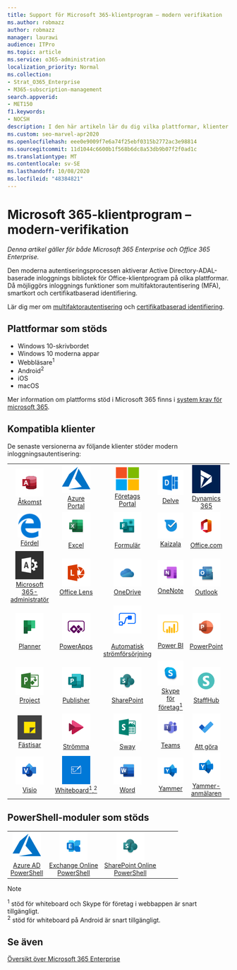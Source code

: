 ```yaml
---
title: Support för Microsoft 365-klientprogram – modern verifikation
ms.author: robmazz
author: robmazz
manager: laurawi
audience: ITPro
ms.topic: article
ms.service: o365-administration
localization_priority: Normal
ms.collection:
- Strat_O365_Enterprise
- M365-subscription-management
search.appverid:
- MET150
f1.keywords:
- NOCSH
description: I den här artikeln lär du dig vilka plattformar, klienter och PowerShell-moduler som stöder modern auktorisering för Microsoft 365.
ms.custom: seo-marvel-apr2020
ms.openlocfilehash: eee0e9009f7e6a74f25ebf0315b2772ac3e98814
ms.sourcegitcommit: 11d1044c6600b1f568b6dc8a53db9b07f2f0ad1c
ms.translationtype: MT
ms.contentlocale: sv-SE
ms.lasthandoff: 10/08/2020
ms.locfileid: "48384821"
---
```

# <a name="microsoft-365-client-app-support---modern-authentication"></a>Microsoft 365-klientprogram – modern-verifikation

*Denna artikel gäller för både Microsoft 365 Enterprise och Office 365 Enterprise.*

Den moderna autentiseringsprocessen aktiverar Active Directory-ADAL-baserade inloggnings bibliotek för Office-klientprogram på olika plattformar. Då möjliggörs inloggnings funktioner som multifaktorautentisering (MFA), smartkort och certifikatbaserad identifiering.

Lär dig mer om [multifaktorautentisering](https://docs.microsoft.com/azure/active-directory/authentication/multi-factor-authentication) och [certifikatbaserad identifiering](https://docs.microsoft.com/azure/active-directory/active-directory-certificate-based-authentication-get-started).

## <a name="supported-platforms"></a>Plattformar som stöds

 - Windows 10-skrivbordet
 - Windows 10 moderna appar
 - Webbläsare<sup>1</sup>
 - Android<sup>2</sup>
 - iOS
 - macOS

Mer information om plattforms stöd i Microsoft 365 finns i [system krav för microsoft 365](https://www.microsoft.com/microsoft-365/microsoft-365-and-office-resources).

## <a name="supported-clients"></a>Kompatibla klienter

De senaste versionerna av följande klienter stöder modern inloggningsautentisering:

| | | | | | |
|:---:|:---:|:---:|:---:|:---:|:---:|
| ![Access-ikon](../media/o365-access-64x64.png) <br> [Åtkomst](https://products.office.com/access) | ![Azure-ikon](../media/o365-azure-64x64.png) <br> [Azure <br> Portal ](https://azure.microsoft.com/features/azure-portal/) | ![Ikonen företags Portal](../media/o365-microsoft-64x64.png) <br> [Företags <br> Portal ](https://docs.microsoft.com/intune-user-help/sign-in-to-the-company-portal) | ![Delve-ikon](../media/o365-delve-64x64.png) <br> [Delve](https://products.office.com/business/intelligent-search) | ![Dynamics 365-ikon](../media/o365-dynamics365-64x64.png) <br> [Dynamics 365](https://dynamics.microsoft.com) 
| ![Ikonen kant](../media/o365-edge-64x64.png) <br> [Fördel](https://www.microsoft.com/windows/microsoft-edge) | ![Excel-ikon](../media/o365-excel-64x64.png) <br> [Excel](https://products.office.com/excel) | ![Formulär ikon](../media/o365-forms-64x64.png) <br> [Formulär](https://flow.microsoft.com/connectors/shared_microsoftforms/microsoft-forms/) | ![Ikonen Kaizala](../media/o365-kaizala-64x64.png) <br> [Kaizala](https://products.office.com/en/business/microsoft-kaizala) | ![Ikonen Office.com](../media/o365-office-64x64.png) <br> [Office.com](https://www.office.com/) 
| ![Administratörs ikon för Office 365](../media/o365-o365admin-64x64.png) <br> [Microsoft 365- <br> administratör](https://products.office.com/business/manage-office-365-admin-app) | ![Lins ikonen](../media/o365-lens-64x64.png) <br> [Office Lens](https://www.microsoft.com/p/office-lens/9wzdncrfj3t8?activetab=pivot%3Aoverviewtab) | ![OneDrive för företag-ikon](../media/o365-OneDrive-64x64.png) <br> [OneDrive](https://products.office.com/onedrive-for-business/online-cloud-storage) |  ![OneNote-ikon](../media/o365-OneNote-64x64.png) <br> [OneNote](https://products.office.com/onenote) | ![Outlook-ikon](../media/o365-outlook-64x64.png) <br> [Outlook](https://products.office.com/outlook) 
| ![Planner-ikon](../media/o365-planner-64x64.png) <br> [Planner](https://products.office.com/business/task-management-software) | ![Ikonen PowerApps](../media/o365-powerapps-64x64.png) <br> [PowerApps ](https://powerapps.microsoft.com) | ![Automatisk ström indikator](../media/o365-flow-64x64.png) <br> [<br>Automatisk strömförsörjning](https://flow.microsoft.com) | ![Ikonen PowerBI](../media/o365-powerbi-64x64.png) <br> [Power BI](https://powerbi.microsoft.com)| ![PowerPoint-ikon](../media/o365-powerpoint-64x64.png) <br> [PowerPoint](https://products.office.com/powerpoint) 
| ![Projekt ikon](../media/o365-project-64x64.png) <br> [Project](https://products.office.com/project) | ![Ikonen Publisher](../media/o365-publisher-64x64.png) <br> [Publisher](https://products.office.com/publisher) | ![SharePoint-ikon](../media/o365-sharepoint-64x64.png) <br> [SharePoint](https://products.office.com/sharepoint) | ![Skype för företag-ikon](../media/o365-skypeforbusiness-64x64.png) <br> [Skype för <br> företag<sup>1</sup>](https://www.skype.com/business/) | ![Ikonen StaffHub](../media/o365-staffhub-64x64.png) <br> [StaffHub](https://products.office.com/microsoft-staffhub/staff-scheduling-software)
| ![Ikonen fästisar](../media/o365-stickynotes-64x64.png) <br> [Fästisar](https://www.microsoft.com/p/microsoft-sticky-notes/9nblggh4qghw) | ![Ström ikonen](../media/o365-stream-64x64.png) <br> [Strömma](https://stream.microsoft.com) | ![Sway-ikon](../media/o365-sway-64x64.png) <br> [Sway](https://sway.com) | ![Ikonen Teams](../media/o365-teams-64x64.png) <br> [Teams](https://products.office.com/microsoft-teams/group-chat-software) | ![Ikonen att göra](../media/o365-todo-64x64.png) <br> [Att göra](https://todo.microsoft.com) 
| ![Visio-ikon](../media/o365-visio-64x64.png) <br> [Visio](https://products.office.com/visio/flowchart-software) | ![Whiteboard-ikon](../media/o365-whiteboard-64x64.png) <br> [Whiteboard<sup>1</sup>,<sup>2</sup>](https://whiteboard.microsoft.com/) | ![Word-ikon](../media/o365-word-64x64.png) <br> [Word](https://products.office.com/word) | ![Yammer-ikon](../media/o365-yammer-64x64.png) <br> [Yammer](https://products.office.com/yammer/yammer-overview) | ![Yammer-ikon](../media/o365-yammer-64x64.png) <br> [Yammer- <br> anmälaren](https://products.office.com/yammer/yammer-overview) |  |

## <a name="supported-powershell-modules"></a>PowerShell-moduler som stöds

| | | | | | |
|:---:|:---:|:---:|:---:|:---:|:---:|
| ![Azure-ikon](../media/o365-azure-64x64.png) <br> [Azure AD <br> PowerShell](https://docs.microsoft.com/powershell/azure/active-directory/overview?view=azureadps-2.0) | ![Exchange-ikon](../media/o365-exchange-64x64.png) <br> [Exchange Online <br> PowerShell](https://docs.microsoft.com/powershell/exchange/exchange-online-powershell) | ![SharePoint-ikon](../media/o365-sharepoint-64x64.png) <br> [SharePoint Online <br> PowerShell](https://docs.microsoft.com/powershell/sharepoint/sharepoint-online/connect-sharepoint-online)

> [!NOTE]
> <sup>1</sup> stöd för whiteboard och Skype för företag i webbappen är snart tillgängligt. <br>
> <sup>2</sup> stöd för whiteboard på Android är snart tillgängligt.

## <a name="see-also"></a>Se även

[Översikt över Microsoft 365 Enterprise](microsoft-365-overview.md)
